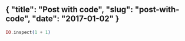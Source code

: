 {
  "title": "Post with code",
  "slug": "post-with-code",
  "date": "2017-01-02"
}
---
```elixir
IO.inspect(1 + 1)
```
